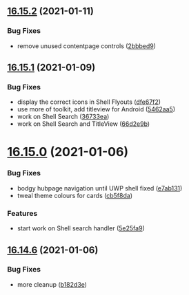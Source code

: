 ## [16.15.2](https://github.com/phandcock/GrampsView/compare/v16.15.1...v16.15.2) (2021-01-11)


### Bug Fixes

* remove unused contentpage controls ([2bbbed9](https://github.com/phandcock/GrampsView/commit/2bbbed97ed8bd3e7b9f09a632625149698323322))



## [16.15.1](https://github.com/phandcock/GrampsView/compare/v16.15.0...v16.15.1) (2021-01-09)


### Bug Fixes

* display the correct icons in Shell Flyouts ([dfe67f2](https://github.com/phandcock/GrampsView/commit/dfe67f213c181ad845eeaa4bf3925fbe43f02ed1))
* use more of toolkit, add titleview for Android ([5462aa5](https://github.com/phandcock/GrampsView/commit/5462aa516cabf70e8c77066710626b2ad4d62aff))
* work on Shell Search ([36733ea](https://github.com/phandcock/GrampsView/commit/36733ea316260ed7633aa013b83fef57ebe0627d))
* work on Shell Search and TitleView ([66d2e9b](https://github.com/phandcock/GrampsView/commit/66d2e9be4315e8331cc706c01cbdac6e4a5a5e69))



# [16.15.0](https://github.com/phandcock/GrampsView/compare/v16.14.6...v16.15.0) (2021-01-06)


### Bug Fixes

* bodgy hubpage navigation until UWP shell fixed ([e7ab131](https://github.com/phandcock/GrampsView/commit/e7ab1318ff021b8067d41b481e5f7bf3475bcf35))
* tweal theme colours for cards ([cb5f8da](https://github.com/phandcock/GrampsView/commit/cb5f8daa83b5bce1fa8419bd3c5f22160edeb0f9))


### Features

* start work on Shell search handler ([5e25fa9](https://github.com/phandcock/GrampsView/commit/5e25fa99d8677e9823df898003cd5f6681dc7cff))



## [16.14.6](https://github.com/phandcock/GrampsView/compare/v16.14.5...v16.14.6) (2021-01-06)


### Bug Fixes

* more cleanup ([b182d3e](https://github.com/phandcock/GrampsView/commit/b182d3ec841cf8ba6bfea412dab6003c9e61cfed))



